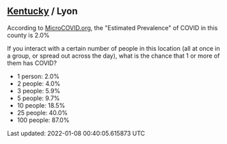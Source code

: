 
## [Kentucky](/united-states/kentucky) / Lyon

According to [MicroCOVID.org](http://microcovid.org),
the "Estimated Prevalence" of COVID in this county is 2.0%

If you interact with a certain number of people in this location
(all at once in a group, or spread out across the day), what is the chance that
1 or more of them has COVID?

- 1 person: 2.0%
- 2 people: 4.0%
- 3 people: 5.9%
- 5 people: 9.7%
- 10 people: 18.5%
- 25 people: 40.0%
- 100 people: 87.0%

Last updated: 2022-01-08 00:40:05.615873 UTC
